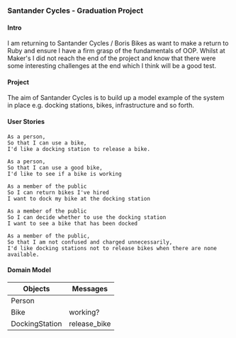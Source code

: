 ### Santander Cycles - Graduation Project ###

#### Intro ####

I am returning to Santander Cycles / Boris Bikes as want to make a return to Ruby and ensure I have a firm grasp of the fundamentals of OOP.  Whilst at Maker's I did not reach the end of the project and know that there were some interesting challenges at the end which I think will be a good test.

#### Project ####

The aim of Santander Cycles is to build up a model example of the system in place e.g. docking stations, bikes, infrastructure and so forth.  

#### User Stories ####

```
As a person,
So that I can use a bike,
I'd like a docking station to release a bike.

As a person,
So that I can use a good bike,
I'd like to see if a bike is working

As a member of the public
So I can return bikes I've hired
I want to dock my bike at the docking station

As a member of the public
So I can decide whether to use the docking station
I want to see a bike that has been docked

As a member of the public,
So that I am not confused and charged unnecessarily,
I'd like docking stations not to release bikes when there are none available.
```

#### Domain Model ####

Objects  | Messages
------------- | -------------
Person  |
Bike  | working?
DockingStation | release_bike
